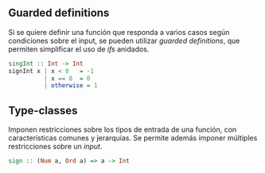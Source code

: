 ## Guarded definitions
Si se quiere definir una función que responda a varios casos según condiciones sobre el input, se pueden utilizar _guarded definitions_, que permiten simplificar el uso de _ifs_ anidados. 

```haskell
singInt :: Int -> Int
signInt x | x < 0	= -1
		  | x == 0 	= 0
		  | otherwise = 1
```

## Type-classes
Imponen restricciones sobre los tipos de entrada de una función, con características comunes y jerarquías. Se permite además imponer múltiples restricciones sobre un _input_.

```haskell
sign :: (Num a, Ord a) => a -> Int
```

